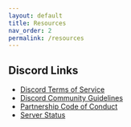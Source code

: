 ```yaml
---
layout: default
title: Resources
nav_order: 2
permalink: /resources
---
```


## Discord Links
* [Discord Terms of Service](https://discordapp.com/terms)
* [Discord Community Guidelines](https://discordapp.com/guidelines)
* [Partnership Code of Conduct](https://support.discordapp.com/hc/en-us/articles/360024871991-Discord-Partnership-Code-of-Conduct)
* [Server Status](https://status.discordapp.com)
